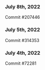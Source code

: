 ### July 8th, 2022

Commit #207446

### July 5th, 2022

Commit #314353


### July 4th, 2022

Commit #72281

